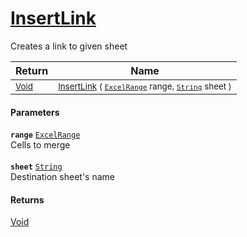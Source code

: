 # [InsertLink](./ExcelHelper-100664039.md)

Creates a link to given sheet

| Return | Name | 
| --- | --- | 
| <sub>[Void](https://docs.microsoft.com/en-us/dotnet/api/System.Void)</sub>| <sub>[InsertLink](./ExcelHelper-100664039.md) ( [`ExcelRange`](./ExcelHelper-100664039.md) range, [`String`](https://docs.microsoft.com/en-us/dotnet/api/System.String) sheet )</sub>| <br>


#### Parameters
**`range`**  [`ExcelRange`](./ExcelHelper-100664039.md)<br>Cells to merge<br><br>**`sheet`**  [`String`](https://docs.microsoft.com/en-us/dotnet/api/System.String)<br>Destination sheet's name
#### Returns
[Void](https://docs.microsoft.com/en-us/dotnet/api/System.Void)